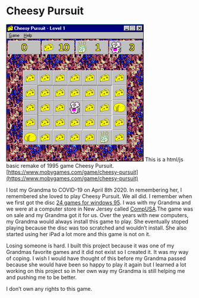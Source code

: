 # Cheesy Pursuit 

![](./imgs/DraggedImage.tiff)
This is a  html/js basic remake of 1995 game Cheesy Pursuit. [https://www.mobygames.com/game/cheesy-pursuit](https://www.mobygames.com/game/cheesy-pursuit)



I lost my Grandma to COVID-19 on April 8th 2020. In remembering her, I remembered she loved to play Cheesy Pursuit. We all did. I remember when we first got the disc [24 games for windows 95](https://archive.org/details/24GamesForWindows95 "24 games for windows 95"). I was with my Grandma and we were at a computer store in New Jersey called [CompUSA](https://en.wikipedia.org/wiki/CompUSA "CompUSA").The game was on sale and my Grandma got it for us. Over the years with new computers, my Grandma would always install this game to play. She eventually stoped playing because the disc was too scratched and wouldn’t install. She also started using her iPad a lot more and this game is not on it. 

Losing someone is hard. I built this project because it was one of my Grandmas favorite games and it did not exist so I created it.  It was my way of coping.  I wish I would have thought of this before my Grandma passed because she would have been so happy to play it again but I learned a lot working on this project so in her own way my Grandma is still helping me and pushing me to be better. 



I don’t own any rights to this game. 



